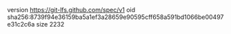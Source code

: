 version https://git-lfs.github.com/spec/v1
oid sha256:8739f94e36159ba5a1ef3a28659e90595cff658a591bd1066be00497e31c2c6a
size 2232
